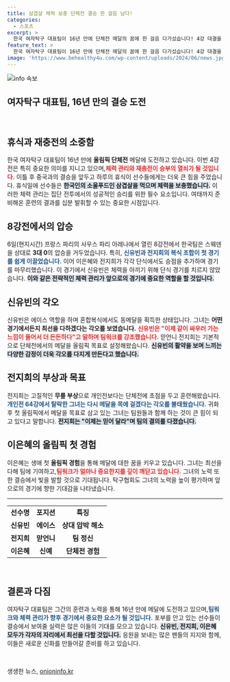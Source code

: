 ```yaml
---
title: 삼겹살 체력 보충 단체전 결승 한 걸음 남다!
categories:
  - 스포츠
excerpt: >
  한국 여자탁구 대표팀이 16년 만에 단체전 메달의 꿈에 한 걸음 다가섰습니다! 4강 대결을 앞둔 그들은 삼겹살로 체력을 보충하며 결승행의 결의를 다지고 있습니다. 신유빈과 전지희의 활약으로 역사적인 순간을 기다리며, 메달 획득의 가능성이 커지고 있습니다!
feature_text: >
  한국 여자탁구 대표팀이 16년 만에 단체전 메달의 꿈에 한 걸음 다가섰습니다! 4강 대결을 앞둔 그들은 삼겹살로 체력을 보충하며 결승행의 결의를 다지고 있습니다. 신유빈과 전지희의 활약으로 역사적인 순간을 기다리며, 메달 획득의 가능성이 커지고 있습니다!
image: 'https://www.behealthy4u.com/wp-content/uploads/2024/06/news.jpg'
---
```


<p><img src="https://www.behealthy4u.com/wp-content/uploads/2024/06/news.jpg" alt="info 속보" /></p>

<h2 data-ke-size="size26">여자탁구 대표팀, 16년 만의 결승 도전</h2>

<p data-ke-size="size16">&nbsp;</p>

<h2 data-ke-size="size26">휴식과 재충전의 소중함</h2>

<p data-ke-size="size16">한국 여자탁구 대표팀이 16년 만에 <b>올림픽 단체전</b> 메달에 도전하고 있습니다. 이번 4강전은 특히 중요한 의미를 지니고 있으며,<b><span style="color: #ee2323;">체력 관리와 재충전이 승부의 열쇠가 될 것입니다.</span></b> 이틀 후 중국과의 결승을 앞두고 하루의 휴식이 선수들에게는 더욱 큰 힘을 주었습니다. 휴식일에 선수들은 <b><span style="background-color: #21538527;">한국인의 소울푸드인 삼겹살을 먹으며 체력을 보충했습니다.</span></b> 이러한 체력 관리는 집단 전투에서의 성공적인 승리를 위한 필수 요소입니다. 여태까지 준비해온 훈련의 결과를 십분 발휘할 수 있는 중요한 시점입니다.</p>

<h2 data-ke-size="size26">8강전에서의 압승</h2>

<p data-ke-size="size16">6일(현지시간) 프랑스 파리의 사우스 파리 아레나에서 열린 8강전에서 한국팀은 스웨덴을 상대로 <b>3대 0</b>의 압승을 거두었습니다. 특히, <b><span style="color: #1a5490;">신유빈과 전지희의 복식 조합이 첫 경기를 쉽게 이끌었습니다.</span></b> 이어 이은혜와 전지희가 각각 단식에서도 승점을 추가하며 경기를 마무리했습니다. 이 경기에서 신유빈은 체력을 아끼기 위해 단식 경기를 치르지 않았습니다. <b><span style="background-color: #21538527;">이와 같은 전략적인 체력 관리가 앞으로의 경기에 중요한 역할을 할 것입니다.</span></b></p>

<h2 data-ke-size="size26">신유빈의 각오</h2>

<p data-ke-size="size16">신유빈은 에이스 역할을 하며 혼합복식에서도 동메달을 획득한 상태입니다. 그녀는 <b>어떤 경기에서든지 최선을 다하겠다는 각오를 보였습니다.</b> <b><span style="color: #ee2323;">신유빈은 "이제 같이 싸우러 가는 느낌이 들어서 더 든든하다"고 말하며 팀워크를 강조했습니다.</span></b> 맏언니 전지희는 기본적으로 단체전에서의 메달을 올림픽 목표로 설정해왔습니다. <b><span style="background-color: #21538527;">신유빈의 활약을 보며 느끼는 다양한 감정이 더욱 각오를 다지게 만든다고 했습니다.</span></b> </p>

<h2 data-ke-size="size26">전지희의 부상과 목표</h2>

<p data-ke-size="size16">전지희는 고질적인 <b>무릎 부상</b>으로 개인전보다는 단체전에 초점을 두고 훈련해왔습니다. <b><span style="color: #1a5490;">개인전 64강에서 탈락한 그녀는 다시 메달을 목에 걸겠다는 각오를 불태웠습니다.</span></b> 귀화 후 첫 올림픽에서 메달을 목표로 삼고 있는 그녀는 팀원들과 함께 하는 것이 큰 힘이 되고 있다고 말합니다. <b><span style="background-color: #21538527;">전지희는 "이제는 믿어 달라"며 팀의 결의를 다졌습니다.</span></b></p>

<h2 data-ke-size="size26">이은혜의 올림픽 첫 경험</h2>

<p data-ke-size="size16">이은혜는 생애 첫 <b>올림픽 경험</b>을 통해 메달에 대한 꿈을 키우고 있습니다. 그녀는 최선을 다해 팀에 기여하고,<b><span style="color: #ee2323;">팀워크가 얼마나 중요한지를 깊이 깨닫고 있습니다.</span></b> 그녀의 노력 또한 결승에서 빛을 발할 것으로 기대됩니다. 탁구협회도 그녀의 노력을 높이 평가하며 앞으로의 경기에 향한 기대감을 나타냈습니다.</p>

<hr>

<table style="width: 100%; border-collapse: collapse;">
  <tbody>
    <tr>
      <td style="text-align: center; height: 17px;"><b>선수명</b></td>
      <td style="text-align: center; height: 17px;"><b>포지션</b></td>
      <td style="text-align: center; height: 17px;"><b>특징</b></td>
    </tr>
    <tr>
      <td style="text-align: center; height: 17px;"><b>신유빈</b></td>
      <td style="text-align: center; height: 17px;"><b>에이스</b></td>
      <td style="text-align: center; height: 17px;"><b>상대 압박 해소</b></td>
    </tr>
    <tr>
      <td style="text-align: center; height: 17px;"><b>전지희</b></td>
      <td style="text-align: center; height: 17px;"><b>맏언니</b></td>
      <td style="text-align: center; height: 17px;"><b>팀 정신</b></td>
    </tr>
    <tr>
      <td style="text-align: center; height: 17px;"><b>이은혜</b></td>
      <td style="text-align: center; height: 17px;"><b>신예</b></td>
      <td style="text-align: center; height: 17px;"><b>단체전 경험</b></td>
    </tr>
  </tbody>
</table>

<p data-ke-size="size16">&nbsp;</p>

<h2 data-ke-size="size26">결론과 다짐</h2>

<p data-ke-size="size16">여자탁구 대표팀은 그간의 훈련과 노력을 통해 16년 만에 메달에 도전하고 있으며,<b><span style="color: #1a5490;">팀워크와 체력 관리가 향후 경기에서 중요한 요소가 될 것입니다.</span></b> 포부를 안고 있는 선수들이 결승에서 보여줄 실력은 많은 이들의 기대를 모으고 있습니다. <b><span style="background-color: #21538527;">신유빈, 전지희, 이은혜 모두가 각자의 자리에서 최선을 다할 것입니다.</span></b> 응원을 보내는 많은 팬들의 지지와 함께, 이들은 새로운 신화를 만들어갈 준비를 하고 있습니다.</p> 

<p data-ke-size="size16">&nbsp;</p>
생생한 뉴스, <a href="https://onioninfo.kr" rel="dofollow">onioninfo.kr</a>


